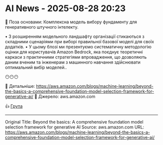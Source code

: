 # AI News - 2025-08-28 20:23

🚀 Поза основами: Комплексна модель вибору фундаменту для генеративного штучного інтелекту.

• З розширенням модельного ландшафту організації стикаються з складними сценаріями при виборі правильної базової моделі для своїх додатків.
• У цьому блозі ми презентуємо систематичну методологію оцінки для користувачів Amazon Bedrock, яка поєднує теоретичні каркаси з практичними стратегіями впровадження, що дозволяють даним вченим та інженерам з машинного навчання здійснювати оптимальний вибір моделей..

😶😶😶

🔗 Детальніше: https://aws.amazon.com/blogs/machine-learning/beyond-the-basics-a-comprehensive-foundation-model-selection-framework-for-generative-ai/
📰 Джерело: aws.amazon.com

👍 [Група](https://t.me/novyni_hi)

---
Original Title: Beyond the basics: A comprehensive foundation model selection framework for generative AI
Source: aws.amazon.com
URL: https://aws.amazon.com/blogs/machine-learning/beyond-the-basics-a-comprehensive-foundation-model-selection-framework-for-generative-ai/
